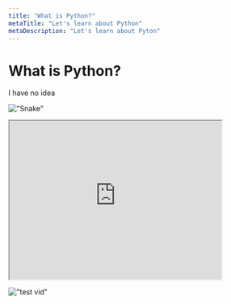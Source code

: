 ```yaml
---
title: "What is Python?"
metaTitle: "Let's learn about Python"
metaDescription: "Let's learn about Pyton"
---
```


# What is Python?

I have no idea

!["Snake"](https://insights.dice.com/wp-content/uploads/2019/09/shutterstock_1386882278.jpg)

<iframe width="420" height="315"
src="https://www.youtube.com/embed/tgbNymZ7vqY">
</iframe>

!["test vid"](https://www.youtube.com/watch?v=DF5T7HJ0Xug)
